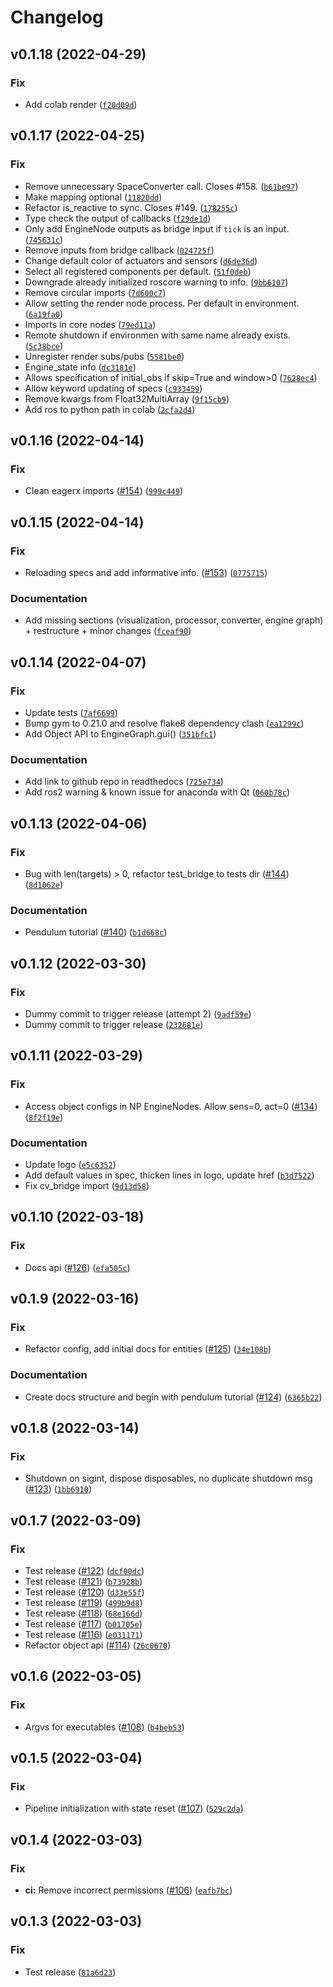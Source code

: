 # Changelog

<!--next-version-placeholder-->

## v0.1.18 (2022-04-29)
### Fix
* Add colab render ([`f20d09d`](https://github.com/eager-dev/eagerx/commit/f20d09da01972732df5fd203f9105c8ac94d2ab5))

## v0.1.17 (2022-04-25)
### Fix
* Remove unnecessary SpaceConverter call. Closes #158. ([`b61be97`](https://github.com/eager-dev/eagerx/commit/b61be97c81dd014acb9b692752efd10e4b4beb34))
* Make mapping optional ([`11820dd`](https://github.com/eager-dev/eagerx/commit/11820ddff76e852fa188ff006c4fd616e65f2692))
* Refactor is_reactive to sync. Closes #149. ([`178255c`](https://github.com/eager-dev/eagerx/commit/178255c9aa16c8a274601f517887d694b14b0db9))
* Type check the output of callbacks ([`f29de1d`](https://github.com/eager-dev/eagerx/commit/f29de1dd00a37c17403e4d21aa9056e609719387))
* Only add EngineNode outputs as bridge input if `tick` is an input. ([`745631c`](https://github.com/eager-dev/eagerx/commit/745631c82043aab1bc4cae481b8577d70e75ee70))
* Remove inputs from bridge callback ([`024725f`](https://github.com/eager-dev/eagerx/commit/024725fa4f1df6ff93bc25eab4e9f029131656d7))
* Change default color of actuators and sensors ([`d6de36d`](https://github.com/eager-dev/eagerx/commit/d6de36d71c1bc8b24935524d77f6b4f8e0a40915))
* Select all registered components per default. ([`51f0deb`](https://github.com/eager-dev/eagerx/commit/51f0deb1ad8a8475a716460f08c3e4707fe80ccc))
* Downgrade already initialized roscore warning to info. ([`9bb6107`](https://github.com/eager-dev/eagerx/commit/9bb61079d3aad4a20af1cb82b358c1c6a1872c6b))
* Remove circular imports ([`7d600c7`](https://github.com/eager-dev/eagerx/commit/7d600c77e4645688e2830ac4b8601cb700c9424f))
* Allow setting the render node process. Per default in environment. ([`6a19fa0`](https://github.com/eager-dev/eagerx/commit/6a19fa042edee86ffd7bcae397b243ac093da36d))
* Imports in core nodes ([`79ed11a`](https://github.com/eager-dev/eagerx/commit/79ed11a5700abf07cbf06af82e86043173c59592))
* Remote shutdown if environmen with same name already exists. ([`5c38bce`](https://github.com/eager-dev/eagerx/commit/5c38bce321f1d680dad1beea8054d386ebc55409))
* Unregister render subs/pubs ([`5581be0`](https://github.com/eager-dev/eagerx/commit/5581be054eb654c5e01d8c352421cace15553455))
* Engine_state info ([`dc3181e`](https://github.com/eager-dev/eagerx/commit/dc3181e6e9c9d5e1c1b3ed7db36035baaf10a7a0))
* Allows specification of initial_obs if skip=True and window>0 ([`7628ec4`](https://github.com/eager-dev/eagerx/commit/7628ec451608085f04f50dca37ad6be3939fe96e))
* Allow keyword updating of specs ([`c933459`](https://github.com/eager-dev/eagerx/commit/c933459f0caf6e267218d05198efd65ae331fd30))
* Remove kwargs from Float32MultiArray ([`9f15cb9`](https://github.com/eager-dev/eagerx/commit/9f15cb92f51f28c558cee0884c810de4651d492b))
* Add ros to python path in colab ([`2cfa2d4`](https://github.com/eager-dev/eagerx/commit/2cfa2d41e76c0a3353eb6252a3fbac4b133a8e8a))

## v0.1.16 (2022-04-14)
### Fix
* Clean eagerx imports ([#154](https://github.com/eager-dev/eagerx/issues/154)) ([`999c449`](https://github.com/eager-dev/eagerx/commit/999c4496a9d4be6c1047a546798c5b07bde7e3d7))

## v0.1.15 (2022-04-14)
### Fix
* Reloading specs and add informative info. ([#153](https://github.com/eager-dev/eagerx/issues/153)) ([`0775715`](https://github.com/eager-dev/eagerx/commit/0775715af86929fc1f41309b8b35b14c18bdb8c4))

### Documentation
* Add missing sections (visualization, processor, converter, engine graph) + restructure + minor changes ([`fceaf90`](https://github.com/eager-dev/eagerx/commit/fceaf9001cd732aa80c2eec7a0858642414e4133))

## v0.1.14 (2022-04-07)
### Fix
* Update tests ([`7af6699`](https://github.com/eager-dev/eagerx/commit/7af66995542413e85e10caeb6e0f79e8ebff8beb))
* Bump gym to 0.21.0 and resolve flake8 dependency clash ([`ea1299c`](https://github.com/eager-dev/eagerx/commit/ea1299cad53e45c1b763efd290f7e88382321a0a))
* Add Object API to EngineGraph.gui() ([`351bfc1`](https://github.com/eager-dev/eagerx/commit/351bfc1f50d7c82937cc5b9caf0e712978388ab6))

### Documentation
* Add link to github repo in readthedocs ([`725e734`](https://github.com/eager-dev/eagerx/commit/725e734eb4bb7587015b80840cd5765637c600be))
* Add ros2 warning & known issue for anaconda with Qt ([`060b78c`](https://github.com/eager-dev/eagerx/commit/060b78ccc3b16bbc2a8bd1bb3c5304a91d3fa482))

## v0.1.13 (2022-04-06)
### Fix
* Bug with len(targets) > 0, refactor test_bridge to tests dir ([#144](https://github.com/eager-dev/eagerx/issues/144)) ([`8d1062e`](https://github.com/eager-dev/eagerx/commit/8d1062efa6e7d56447c512c3b3d49f55e51efacb))

### Documentation
* Pendulum tutorial ([#140](https://github.com/eager-dev/eagerx/issues/140)) ([`b1d668c`](https://github.com/eager-dev/eagerx/commit/b1d668cdea24250dabec9092c2913075f57f26db))

## v0.1.12 (2022-03-30)
### Fix
* Dummy commit to trigger release (attempt 2) ([`9adf59e`](https://github.com/eager-dev/eagerx/commit/9adf59e90215ee8fe19a4a574d6e54d250f0b2b2))
* Dummy commit to trigger release ([`232681e`](https://github.com/eager-dev/eagerx/commit/232681e26478504c20f224a9628e5f470e26ca6a))

## v0.1.11 (2022-03-29)
### Fix
* Access object configs in NP EngineNodes. Allow sens=0, act=0 ([#134](https://github.com/eager-dev/eagerx/issues/134)) ([`8f2f19e`](https://github.com/eager-dev/eagerx/commit/8f2f19e456645e4d23ea0c0a0dc4ddefef6e6790))

### Documentation
* Update logo ([`e5c6352`](https://github.com/eager-dev/eagerx/commit/e5c635261996370f7e29ef598952a6ddf78e2828))
* Add default values in spec, thicken lines in logo, update href ([`b3d7522`](https://github.com/eager-dev/eagerx/commit/b3d75224c81a67ff8e0e02ef095aa786bd500eb1))
* Fix cv_bridge import ([`9d13d58`](https://github.com/eager-dev/eagerx/commit/9d13d5880fc2c023b9d18d3a21678547e111ab6c))

## v0.1.10 (2022-03-18)
### Fix
* Docs api ([#126](https://github.com/eager-dev/eagerx/issues/126)) ([`efa505c`](https://github.com/eager-dev/eagerx/commit/efa505cd0b788ef7ac28fb69147d006564b19cc3))

## v0.1.9 (2022-03-16)
### Fix
* Refactor config, add initial docs for entities ([#125](https://github.com/eager-dev/eagerx/issues/125)) ([`34e108b`](https://github.com/eager-dev/eagerx/commit/34e108b78684cc252777196e6e2f154fcad6dc66))

### Documentation
* Create docs structure and begin with pendulum tutorial ([#124](https://github.com/eager-dev/eagerx/issues/124)) ([`6365b22`](https://github.com/eager-dev/eagerx/commit/6365b22dfdf434138f15d7af07249a31dd0903f9))

## v0.1.8 (2022-03-14)
### Fix
* Shutdown on sigint, dispose disposables, no duplicate shutdown msg ([#123](https://github.com/eager-dev/eagerx/issues/123)) ([`1bb6910`](https://github.com/eager-dev/eagerx/commit/1bb6910766c0987d6335cffba104512f5f3f9829))

## v0.1.7 (2022-03-09)
### Fix
* Test release ([#122](https://github.com/eager-dev/eagerx/issues/122)) ([`dcf00dc`](https://github.com/eager-dev/eagerx/commit/dcf00dc13f8caee63fd35f0a65029b62b2d9c160))
* Test release ([#121](https://github.com/eager-dev/eagerx/issues/121)) ([`b73928b`](https://github.com/eager-dev/eagerx/commit/b73928bc41f24b9e3ed54854ef3e789ea8eba7ee))
* Test release ([#120](https://github.com/eager-dev/eagerx/issues/120)) ([`d33e55f`](https://github.com/eager-dev/eagerx/commit/d33e55fbc928829e6f6ac035a61de4890fed6f5a))
* Test release ([#119](https://github.com/eager-dev/eagerx/issues/119)) ([`499b9d8`](https://github.com/eager-dev/eagerx/commit/499b9d8b7ecd3626395d4611d01a93391c7401c2))
* Test release ([#118](https://github.com/eager-dev/eagerx/issues/118)) ([`68e166d`](https://github.com/eager-dev/eagerx/commit/68e166d8b8699ca6c8715b2ed7d518db0d872973))
* Test release ([#117](https://github.com/eager-dev/eagerx/issues/117)) ([`b01705e`](https://github.com/eager-dev/eagerx/commit/b01705ea6af913766cb8e4fa69997401fe53cd22))
* Test release ([#116](https://github.com/eager-dev/eagerx/issues/116)) ([`e031171`](https://github.com/eager-dev/eagerx/commit/e031171e063dc5368841360581a2bc53a9a188e7))
* Refactor object api ([#114](https://github.com/eager-dev/eagerx/issues/114)) ([`26c0670`](https://github.com/eager-dev/eagerx/commit/26c06707a9c64aaf0b1aa3a35fb6c489a88be773))

## v0.1.6 (2022-03-05)
### Fix
* Argvs for executables ([#108](https://github.com/eager-dev/eagerx/issues/108)) ([`b4beb53`](https://github.com/eager-dev/eagerx/commit/b4beb539b5a2c88ad0ea801feabe324e4eb020bc))

## v0.1.5 (2022-03-04)
### Fix
* Pipeline initialization with state reset ([#107](https://github.com/eager-dev/eagerx/issues/107)) ([`529c2da`](https://github.com/eager-dev/eagerx/commit/529c2da49c3986daa99f453ab36726e922106ddb))

## v0.1.4 (2022-03-03)
### Fix
* **ci:** Remove incorrect permissions ([#106](https://github.com/eager-dev/eagerx/issues/106)) ([`eafb7bc`](https://github.com/eager-dev/eagerx/commit/eafb7bcc12390a42049d216f32a15e9ed05866b2))

## v0.1.3 (2022-03-03)
### Fix
* Test release ([`81a6d23`](https://github.com/eager-dev/eagerx/commit/81a6d23ec7b4e1b66cc6b3a753e7d83fd55a8709))
